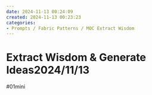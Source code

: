 ```yaml
---
date: 2024-11-13 00:24:09
created: 2024-11-13 00:23:23
categories:
- Prompts / Fabric Patterns / MOC Extract Wisdom
---
```


# Extract Wisdom & Generate Ideas2024/11/13

#01mini